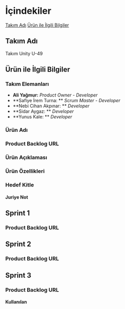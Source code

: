 # İçindekiler
[Takım Adı](#takım-adı)
[Ürün ile İlgili Bilgiler](#ürün-ile-ilgili-bilgiler)

## Takım Adı
Takım Unity U-49

## Ürün ile İlgili Bilgiler
### Takım Elemanları
* **Ali Yağmur:** *Product Owner - Developer*
* **Safiye İrem Turna: ** *Scrum Master - Developer*
* **Nebi Cihan Akpınar: ** *Developer*
* **Sidar Aygaz: ** *Developer*
* **Yunus Kale: ** *Developer*

### Ürün Adı

### Product Backlog URL

### Ürün Açıklaması

### Ürün Özellikleri

### Hedef Kitle

#### Juriye Not

## Sprint 1

### Product Backlog URL

## Sprint 2

### Product Backlog URL

## Sprint 3

### Product Backlog URL

#### Kullanılan
